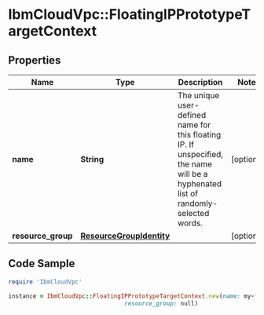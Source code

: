 # IbmCloudVpc::FloatingIPPrototypeTargetContext

## Properties

Name | Type | Description | Notes
------------ | ------------- | ------------- | -------------
**name** | **String** | The unique user-defined name for this floating IP. If unspecified, the name will be a hyphenated list of randomly-selected words. | [optional] 
**resource_group** | [**ResourceGroupIdentity**](ResourceGroupIdentity.md) |  | [optional] 

## Code Sample

```ruby
require 'IbmCloudVpc'

instance = IbmCloudVpc::FloatingIPPrototypeTargetContext.new(name: my-floating-ip,
                                 resource_group: null)
```


